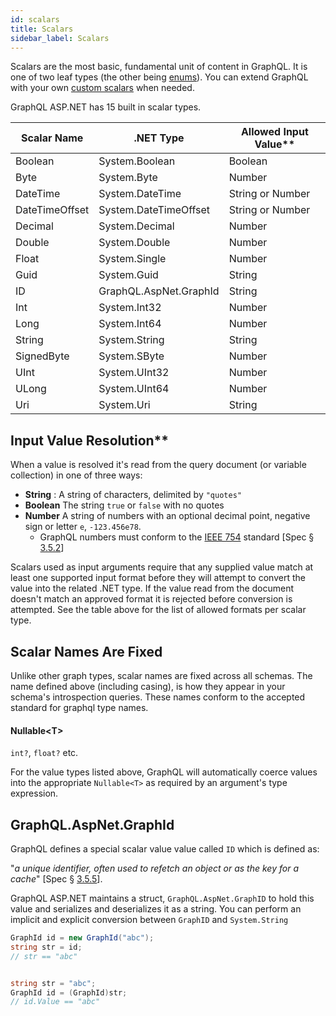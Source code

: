 ```yaml
---
id: scalars
title: Scalars
sidebar_label: Scalars
---
```


Scalars are the most basic, fundamental unit of content in GraphQL. It is one of two leaf types (the other being [enums](./enums)). You can extend GraphQL with your own [custom scalars](../advanced/custom-scalars) when needed.

GraphQL ASP.NET has 15 built in scalar types.

| Scalar Name    | .NET Type              | Allowed Input Value\*\* |
| -------------- | ---------------------- | ----------------------- |
| Boolean        | System.Boolean         | Boolean                 |
| Byte           | System.Byte            | Number                  |
| DateTime       | System.DateTime        | String or Number        |
| DateTimeOffset | System.DateTimeOffset  | String or Number        |
| Decimal        | System.Decimal         | Number                  |
| Double         | System.Double          | Number                  |
| Float          | System.Single          | Number                  |
| Guid           | System.Guid            | String                  |
| ID             | GraphQL.AspNet.GraphId | String                  |
| Int            | System.Int32           | Number                  |
| Long           | System.Int64           | Number                  |
| String         | System.String          | String                  |
| SignedByte     | System.SByte           | Number                  |
| UInt           | System.UInt32          | Number                  |
| ULong          | System.UInt64          | Number                  |
| Uri            | System.Uri             | String                  |

## Input Value Resolution\*\*

When a value is resolved it's read from the query document (or variable collection) in one of three ways:

-   **String** : A string of characters, delimited by `"quotes"`
-   **Boolean** The string `true` or `false` with no quotes
-   **Number** A string of numbers with an optional decimal point, negative sign or letter `e`, `-123.456e78`.
    -   GraphQL numbers must conform to the [IEEE 754](https://en.wikipedia.org/wiki/IEEE_754) standard [Spec § [3.5.2](https://graphql.github.io/graphql-spec/June2018/#sec-Float)]

Scalars used as input arguments require that any supplied value match at least one supported input format before they will attempt to convert the value into the related .NET type. If the value read from the document doesn't match an approved format it is rejected before conversion is attempted. See the table above for the list of allowed formats per scalar type.

## Scalar Names Are Fixed

Unlike other graph types, scalar names are fixed across all schemas. The name defined above (including casing), is how they appear in your schema's introspection queries. These names conform to the accepted standard for graphql type names.

#### Nullable\<T\>

`int?`, `float?` etc.

For the value types listed above, GraphQL will automatically coerce values into the appropriate `Nullable<T>` as required by an argument's type expression.

## GraphQL.AspNet.GraphId

GraphQL defines a special scalar value value called `ID` which is defined as:

"_a unique identifier, often used to refetch an object or as the key for a cache_" [Spec § [3.5.5](https://graphql.github.io/graphql-spec/June2018/#sec-ID)].

GraphQL ASP.NET maintains a struct, `GraphQL.AspNet.GraphID` to hold this value and serializes and deserializes it as a string. You can perform an implicit and explicit conversion between `GraphID` and `System.String`

```csharp
GraphId id = new GraphId("abc");
string str = id;
// str == "abc"


string str = "abc";
GraphId id = (GraphId)str;
// id.Value == "abc"
```
